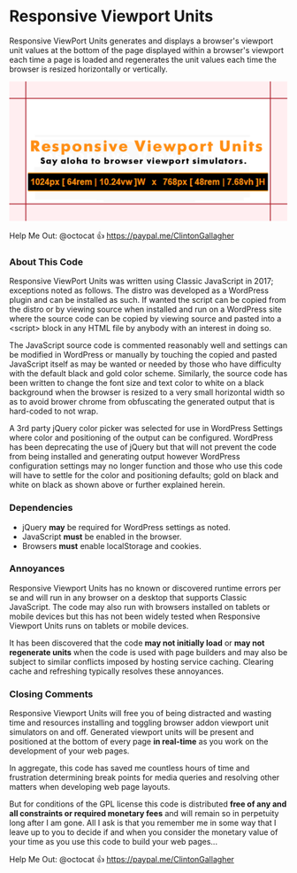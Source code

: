 # <h1>Responsive Viewport Units</h1>
Responsive ViewPort Units generates and displays a browser's viewport unit values at the bottom of the page displayed within a browser's viewport each time a page is loaded and regenerates the unit values each time the browser is resized horizontally or vertically.
 
![Typical Responsive Viewport Unit Generated Output](images/responsive-viewport-units-github-card.png)

Help Me Out: @octocat :+1: <https://paypal.me/ClintonGallagher>

### <h3>About This Code</h3>
Responsive ViewPort Units was written using Classic JavaScript in 2017; exceptions noted as follows. The distro was developed as a WordPress plugin and can be installed as such. If wanted the script can be copied from the distro or by viewing source when installed and run on a WordPress site where the source code can be copied by viewing source and pasted into a &lt;script&gt; block in any HTML file by anybody with an interest in doing so.

The JavaScript source code is commented reasonably well and settings can be modified in WordPress or manually by touching the copied and pasted JavaScript itself as may be wanted or needed by those who have difficulty with the default black and gold color scheme. Similarly, the source code has been written to change the font size and text color to white on a black background when the browser is resized to a very small horizontal width so as to avoid brower chrome from obfuscating the generated output that is hard-coded to not wrap.

A 3rd party jQuery color picker was selected for use in WordPress Settings where color and positioning of the output can be configured. WordPress has been deprecating the use of jQuery but that will not prevent the code from being installed and generating output however WordPress configuration settings may no longer function and those who use this code will have to settle for the color and positioning  defaults; gold on black and white on black as shown above or further explained herein.

### <h3>Dependencies</h3>

- jQuery **may** be required for WordPress settings as noted.
- JavaScript **must** be enabled in the browser.
- Browsers **must** enable localStorage and cookies.

### <h3>Annoyances</h3>

Responsive Viewport Units has no known or discovered runtime errors per se and will run in any browser on a desktop that supports Classic JavaScript. The code may also run with browsers installed on tablets or mobile devices but this has not been widely tested when Responsive Viewport Units runs on tablets or mobile devices.

It has been discovered that the code **may not initially load** or **may not regenerate units** when the code is used with page builders and may also be subject to similar conflicts imposed by hosting service caching. Clearing cache and refreshing typically resolves these annoyances.

### <h3>Closing Comments</h3>

Responsive Viewport Units will free you of being distracted and wasting time and resources installing and toggling browser addon viewport unit simulators on and off. Generated viewport units will be present and positioned at the bottom of every page **in real-time** as you work on the development of your web pages. 

In aggregate, this code has saved me countless hours of time and frustration determining break points for media queries and resolving other matters when developing web page layouts.

But for conditions of the GPL license this code is distributed **free of any and all constraints or required monetary fees** and will remain so in perpetuity long after I am gone. All I ask is that you remember me in some way that I leave up to you to decide if and when you consider the monetary value of your time as you use this code to build your web pages...

Help Me Out: @octocat :+1: <https://paypal.me/ClintonGallagher>
